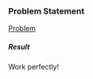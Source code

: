 <h3>Problem Statement</h3>

<a href="https://www.hackerrank.com/challenges/py-the-captains-room">Problem</a>

<h5>Result</h5>

Work perfectly!